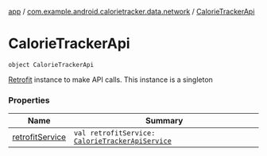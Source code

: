 [app](../../index.md) / [com.example.android.calorietracker.data.network](../index.md) / [CalorieTrackerApi](./index.md)

# CalorieTrackerApi

`object CalorieTrackerApi`

[Retrofit](#) instance to make API calls.
This instance is a singleton

### Properties

| Name | Summary |
|---|---|
| [retrofitService](retrofit-service.md) | `val retrofitService: `[`CalorieTrackerApiService`](../-calorie-tracker-api-service/index.md) |
